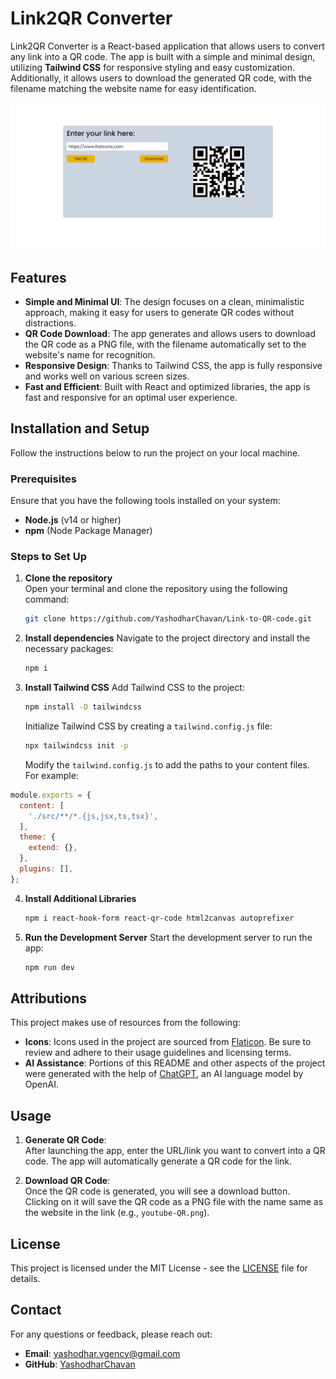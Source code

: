 # Link2QR Converter

Link2QR Converter is a React-based application that allows users to convert any link into a QR code. The app is built with a simple and minimal design, utilizing **Tailwind CSS** for responsive styling and easy customization. Additionally, it allows users to download the generated QR code, with the filename matching the website name for easy identification.

<img src="./src/assets/qr code converter.PNG">

## Features

- **Simple and Minimal UI**: The design focuses on a clean, minimalistic approach, making it easy for users to generate QR codes without distractions.
- **QR Code Download**: The app generates and allows users to download the QR code as a PNG file, with the filename automatically set to the website's name for recognition.
- **Responsive Design**: Thanks to Tailwind CSS, the app is fully responsive and works well on various screen sizes.
- **Fast and Efficient**: Built with React and optimized libraries, the app is fast and responsive for an optimal user experience.

## Installation and Setup

Follow the instructions below to run the project on your local machine.

### Prerequisites

Ensure that you have the following tools installed on your system:
- **Node.js** (v14 or higher)
- **npm** (Node Package Manager)

### Steps to Set Up

1. **Clone the repository**  
   Open your terminal and clone the repository using the following command:
   ```bash
   git clone https://github.com/YashodharChavan/Link-to-QR-code.git
   ```

2. **Install dependencies**
    Navigate to the project directory and install the necessary packages:
    ```bash
    npm i
    ```
3. **Install Tailwind CSS**
    Add Tailwind CSS to the project:
    ```bash
    npm install -D tailwindcss
    ```
    Initialize Tailwind CSS by creating a `tailwind.config.js` file:
    ```bash
    npx tailwindcss init -p
    ```
    Modify the `tailwind.config.js` to add the paths to your content files. For example:

```javascript
module.exports = {
  content: [
    './src/**/*.{js,jsx,ts,tsx}',
  ],
  theme: {
    extend: {},
  },
  plugins: [],
};
```

4. **Install Additional Libraries**
    ```bash
    npm i react-hook-form react-qr-code html2canvas autoprefixer
    ```
5. **Run the Development Server**
    Start the development server to run the app:
    ```bash
    npm run dev
    ```


## Attributions

This project makes use of resources from the following:

- **Icons**: Icons used in the project are sourced from [Flaticon](https://www.flaticon.com). Be sure to review and adhere to their usage guidelines and licensing terms.
- **AI Assistance**: Portions of this README and other aspects of the project were generated with the help of [ChatGPT](https://chat.openai.com), an AI language model by OpenAI.


## Usage

1. **Generate QR Code**:  
   After launching the app, enter the URL/link you want to convert into a QR code. The app will automatically generate a QR code for the link.

2. **Download QR Code**:  
   Once the QR code is generated, you will see a download button. Clicking on it will save the QR code as a PNG file with the name same as the website in the link (e.g., `youtube-QR.png`).

## License

This project is licensed under the MIT License - see the [LICENSE](LICENSE) file for details.

## Contact

For any questions or feedback, please reach out:

- **Email**: [yashodhar.vgency@gmail.com](mailto:yashodhar.vgency@gmail.com)
- **GitHub**: [YashodharChavan](https://github.com/YashodharChavan)
